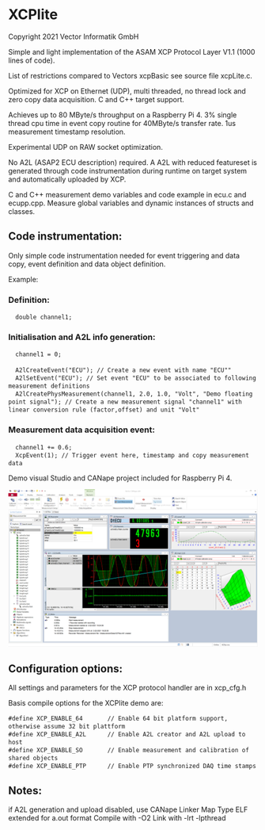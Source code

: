 
# XCPlite

Copyright 2021 Vector Informatik GmbH

Simple and light implementation of the ASAM XCP Protocol Layer V1.1 (1000 lines of code).

List of restrictions compared to Vectors xcpBasic see source file xcpLite.c.

Optimized for XCP on Ethernet (UDP), multi threaded, no thread lock and zero copy data acquisition.
C and C++ target support.

Achieves up to 80 MByte/s throughput on a Raspberry Pi 4.
3% single thread cpu time in event copy routine for 40MByte/s transfer rate. 
1us measurement timestamp resolution.

Experimental UDP on RAW socket optimization.

No A2L (ASAP2 ECU description) required. 
A A2L with reduced featureset is generated through code instrumentation during runtime on target system and automatically uploaded by XCP.

C and C++ measurement demo variables and code example in ecu.c and ecupp.cpp.
Measure global variables and dynamic instances of structs and classes.

## Code instrumentation:

Only simple code instrumentation needed for event triggering and data copy, event definition and data object definition.

Example:

### Definition:
```
  double channel1;
```

### Initialisation and A2L info generation:

```
  channel1 = 0;
  
  A2lCreateEvent("ECU"); // Create a new event with name "ECU""
  A2lSetEvent("ECU"); // Set event "ECU" to be associated to following measurement definitions
  A2lCreatePhysMeasurement(channel1, 2.0, 1.0, "Volt", "Demo floating point signal"); // Create a new measurement signal "channel1" with linear conversion rule (factor,offset) and unit "Volt"
```


### Measurement data acquisition event:

```
  channel1 += 0.6;
  XcpEvent(1); // Trigger event here, timestamp and copy measurement data
```

Demo visual Studio and CANape project included for Raspberry Pi 4. 

![CANape](Screenshot.png)




## Configuration options:

All settings and parameters for the XCP protocol handler are in xcp_cfg.h

Basis compile options for the XCPlite demo are:
```
#define XCP_ENABLE_64       // Enable 64 bit platform support, otherwise assume 32 bit plattform
#define XCP_ENABLE_A2L      // Enable A2L creator and A2L upload to host
#define XCP_ENABLE_SO       // Enable measurement and calibration of shared objects
#define XCP_ENABLE_PTP      // Enable PTP synchronized DAQ time stamps
```

## Notes:
if A2L generation and upload disabled, use CANape Linker Map Type ELF extended for a.out format
Compile with -O2
Link with -lrt -lpthread

















